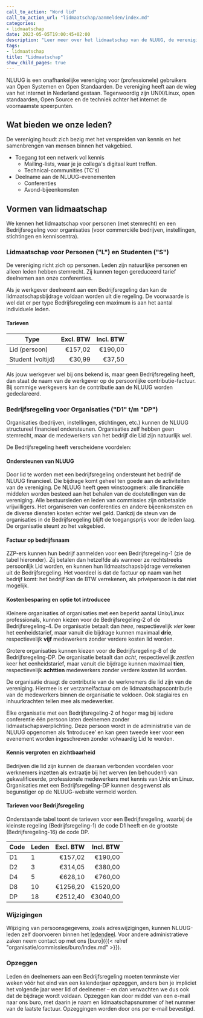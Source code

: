 ```yaml
---
call_to_action: "Word lid"
call_to_action_url: "lidmaatschap/aanmelden/index.md"
categories:
- lidmaatschap
date: 2023-05-05T19:00:45+02:00
description: "Leer meer over het lidmaatschap van de NLUUG, de vereniging van professionele gebruikers van open systemen en open standaarden"
tags:
- lidmaatschap
title: "Lidmaatschap"
show_child_pages: true
---
```


NLUUG is een onafhankelijke vereniging voor (professionele) gebruikers van Open Systemen en Open Standaarden. De vereniging heeft aan de wieg van het internet in Nederland gestaan. Tegenwoordig zijn UNIX/Linux, open standaarden, Open Source en de techniek achter het internet de voornaamste speerpunten.

## Wat bieden we onze leden?

De vereniging houdt zich bezig met het verspreiden van kennis en het samenbrengen van mensen binnen het vakgebied.

* Toegang tot een netwerk vol kennis
  * Mailing-lists, waar je je collega's digitaal kunt treffen.
  * Technical-communities (TC's)
* Deelname aan de NLUUG-evenementen
  * Conferenties
  * Avond-bijeenkomsten

## Vormen van lidmaatschap

We kennen het lidmaatschap voor personen (met stemrecht) en een Bedrijfsregeling voor organisaties (voor commerciële bedrijven, instellingen, stichtingen en kenniscentra).

### Lidmaatschap voor Personen ("L") en Studenten ("S")

De vereniging richt zich op personen. Leden zijn natuurlijke personen en alleen leden hebben stemrecht. Zij kunnen tegen gereduceerd tarief deelnemen aan onze conferenties.

Als je werkgever deelneemt aan een Bedrijfsregeling dan kan de lidmaatschapsbijdrage voldaan worden uit die regeling. De voorwaarde is wel dat er per type Bedrijfsregeling een maximum is aan het aantal individuele leden.

#### Tarieven

| Type              | Excl. BTW | Incl. BTW |
| ---               | --------: | --------: |
| Lid (persoon)     | €157,02   | €190,00   |
| Student (voltijd) | €30,99    | €37,50    |

Als jouw werkgever wel bij ons bekend is, maar geen Bedrijfsregeling heeft, dan staat de naam van de werkgever op de persoonlijke contributie-factuur. Bij sommige werkgevers kan de contributie aan de NLUUG worden gedeclareerd.

### Bedrijfsregeling voor Organisaties ("D1" t/m "DP")

Organisaties (bedrijven, instellingen, stichtingen, etc.) kunnen de NLUUG structureel financieel ondersteunen. Organisaties zelf hebben geen stemrecht, maar de medewerkers van het bedrijf die Lid zijn natuurlijk wel.

De Bedrijfsregeling heeft verscheidene voordelen:

#### Ondersteunen van NLUUG
Door lid te worden met een bedrijfsregeling ondersteunt het bedrijf de NLUUG financieel. Die bijdrage komt geheel ten goede aan de activiteiten van de vereniging. De NLUUG heeft geen winstoogmerk: alle financiële middelen worden besteed aan het behalen van de doelstellingen van de vereniging. Alle bestuursleden en leden van commissies zijn onbetaalde vrijwilligers. Het organiseren van conferenties en andere bijeenkomsten en de diverse diensten kosten echter wel geld. Dankzij de steun van de organisaties in de Bedrijfsregeling blijft de toegangsprijs voor de leden laag. De organisatie steunt zo het vakgebied.

#### Factuur op bedrijfsnaam
ZZP-ers kunnen hun bedrijf aanmelden voor een Bedrijfsregeling-1 (zie de tabel hieronder). Zij betalen dan hetzelfde als wanneer ze rechtstreeks persoonlijk Lid worden, en kunnen hun lidmaatschapsbijdrage verrekenen uit de Bedrijfsregeling. Het voordeel is dat de factuur op naam van het bedrijf komt: het bedrijf kan de BTW verrekenen, als privépersoon is dat niet mogelijk.

#### Kostenbesparing en optie tot introducee
Kleinere organisaties of organisaties met een beperkt aantal Unix/Linux professionals, kunnen kiezen voor de Bedrijfsregeling-2 of de Bedrijfsregeling-4. De organisatie betaalt dan *twee*, respectievelijk *vier* keer het eenheidstarief, maar vanuit die bijdrage kunnen maximaal **drie**, respectievelijk **vijf** medewerkers zonder verdere kosten lid worden.

Grotere organisaties kunnen kiezen voor de Bedrijfsregeling-8 of de Bedrijfsregeling-DP. De organisatie betaalt dan *acht*, respectievelijk *zestien* keer het eenheidstarief, maar vanuit die bijdrage kunnen maximaal **tien**, respectievelijk **achttien** medewerkers zonder verdere kosten lid worden.

De organisatie draagt de contributie van de werknemers die lid zijn van de vereniging. Hiermee is er verzamelfactuur om de lidmaatschapscontributie van de medewerkers binnen de organisatie te voldoen. Ook stagiaires en inhuurkrachten tellen mee als medewerker.

Elke organisatie met een Bedrijfsregeling-2 of hoger mag bij iedere conferentie één persoon laten deelnemen zonder lidmaatschapsverplichting. Deze persoon wordt in de administratie van de NLUUG opgenomen als ‘Introducee’ en kan geen tweede keer voor een evenement worden ingeschreven zonder volwaardig Lid te worden.

#### Kennis vergroten en zichtbaarheid
Bedrijven die lid zijn kunnen de daaraan verbonden voordelen voor werknemers inzetten als extraatje bij het werven (en behouden!) van gekwalificeerde, professionele medewerkers met kennis van Unix en Linux. Organisaties met een Bedrijfsregeling-DP kunnen desgewenst als begunstiger op de NLUUG-website vermeld worden.

#### Tarieven voor Bedrijfsregeling

Onderstaande tabel toont de tarieven voor een Bedrijfsregeling, waarbij de kleinste regeling (Bedrijfsregeling-1) de code D1 heeft en de grootste (Bedrijfsregeling-16) de code DP.

| Code | Leden | Excl. BTW | Incl. BTW |
| ---  | ---   | --------: | --------: |
| D1   | 1     | €157,02   | €190,00   |
| D2   | 3     | €314,05   | €380,00   |
| D4   | 5     | €628,10   | €760,00   |
| D8   | 10    | €1256,20  | €1520,00  |
| DP   | 18    | €2512,40  | €3040,00  |

### Wijzigingen

Wijziging van persoonsgegevens, zoals adreswijzigingen, kunnen NLUUG-leden zelf doorvoeren binnen het [ledendeel](https://leden.nluug.nl/). Voor andere administratieve zaken neem contact op met ons [buro]({{< relref "organisatie/commissies/buro/index.md" >}}).

### Opzeggen

Leden én deelnemers aan een Bedrijfsregeling moeten tenminste vier weken vóór het eind van een kalenderjaar opzeggen, anders ben je impliciet het volgende jaar weer lid of deelnemer – en dan verwachten we dus ook dat de bijdrage wordt voldaan. Opzeggen kan door middel van een e-mail naar ons buro, met daarin je naam en lidmaatschapsnummer of het nummer van de laatste factuur. Opzeggingen worden door ons per e-mail bevestigd.
